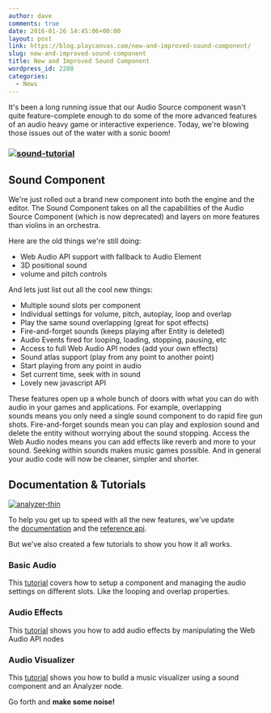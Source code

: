 ```yaml
---
author: dave
comments: true
date: 2016-01-26 14:45:06+00:00
layout: post
link: https://blog.playcanvas.com/new-and-improved-sound-component/
slug: new-and-improved-sound-component
title: New and Improved Sound Component
wordpress_id: 2288
categories:
  - News
---
```


It's been a long running issue that our Audio Source component wasn't quite feature-complete enough to do some of the more advanced features of an audio heavy game or interactive experience. Today, we're blowing those issues out of the water with a sonic boom!

### [![sound-tutorial](https://blog.playcanvas.com/wp-content/uploads/2016/01/sound-tutorial.png)](https://blog.playcanvas.com/wp-content/uploads/2016/01/sound-tutorial.png)

## Sound Component

We're just rolled out a brand new component into both the engine and the editor. The Sound Component takes on all the capabilities of the Audio Source Component (which is now deprecated) and layers on more features than violins in an orchestra.

Here are the old things we're still doing:

- Web Audio API support with fallback to Audio Element
- 3D positional sound
- volume and pitch controls

And lets just list out all the cool new things:

- Multiple sound slots per component
- Individual settings for volume, pitch, autoplay, loop and overlap
- Play the same sound overlapping (great for spot effects)
- Fire-and-forget sounds (keeps playing after Entity is deleted)
- Audio Events fired for looping, loading, stopping, pausing, etc
- Access to full Web Audio API nodes (add your own effects)
- Sound atlas support (play from any point to another point)
- Start playing from any point in audio
- Set current time, seek with in sound
- Lovely new javascript API

These features open up a whole bunch of doors with what you can do with audio in your games and applications. For example, overlapping sounds means you only need a single sound component to do rapid fire gun shots. Fire-and-forget sounds mean you can play and explosion sound and delete the entity without worrying about the sound stopping. Access the Web Audio nodes means you can add effects like reverb and more to your sound. Seeking within sounds makes music games possible. And in general your audio code will now be cleaner, simpler and shorter.

## Documentation & Tutorials

[![analyzer-thin](https://blog.playcanvas.com/wp-content/uploads/2016/01/analyser-thin1.jpg)](https://blog.playcanvas.com/wp-content/uploads/2016/01/analyser-thin1.jpg)

To help you get up to speed with all the new features, we've update the [documentation](https://developer.playcanvas.com/en/user-manual/packs/components/sound/) and the [reference api](https://developer.playcanvas.com/en/api/pc.SoundComponent.html).

But we've also created a few tutorials to show you how it all works.

### Basic Audio

This [tutorial](https://developer.playcanvas.com/en/tutorials/beginner/basic-audio/) covers how to setup a component and managing the audio settings on different slots. Like the looping and overlap properties.

### Audio Effects

This [tutorial](https://developer.playcanvas.com/en/tutorials/advanced/audio-effects/) shows you how to add audio effects by manipulating the Web Audio API nodes

### Audio Visualizer

This [tutorial](https://developer.playcanvas.com/en/tutorials/intermediate/music-visualizer/) shows you how to build a music visualizer using a sound component and an Analyzer node.

Go forth and **make some noise!**
